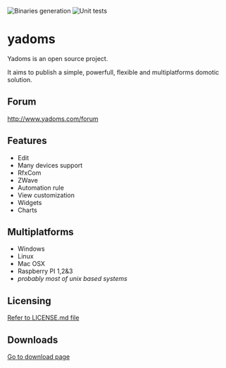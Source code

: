 ![Binaries generation](https://github.com/Yadoms/yadoms/workflows/Binaries%20generation/badge.svg)
![Unit tests](https://github.com/Yadoms/yadoms/workflows/Unit%20tests/badge.svg)

# yadoms
Yadoms is an open source project. 

It aims to publish a simple, powerfull, flexible and multiplatforms domotic solution.

## Forum

http://www.yadoms.com/forum


## Features
* Edit
* Many devices support
* RfxCom
* ZWave
* Automation rule
* View customization
* Widgets
* Charts

## Multiplatforms
* Windows
* Linux
* Mac OSX
* Raspberry PI 1,2&3
* *probably most of unix based systems*

## Licensing

[Refer to LICENSE.md file](LICENSE.md)

## Downloads

[Go to download page](https://github.com/Yadoms/yadoms/releases/)


